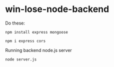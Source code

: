 # win-lose-node-backend


Do these:

```npm install express mongoose```

```npm i express cors```


Running backend node.js server

```node server.js```
